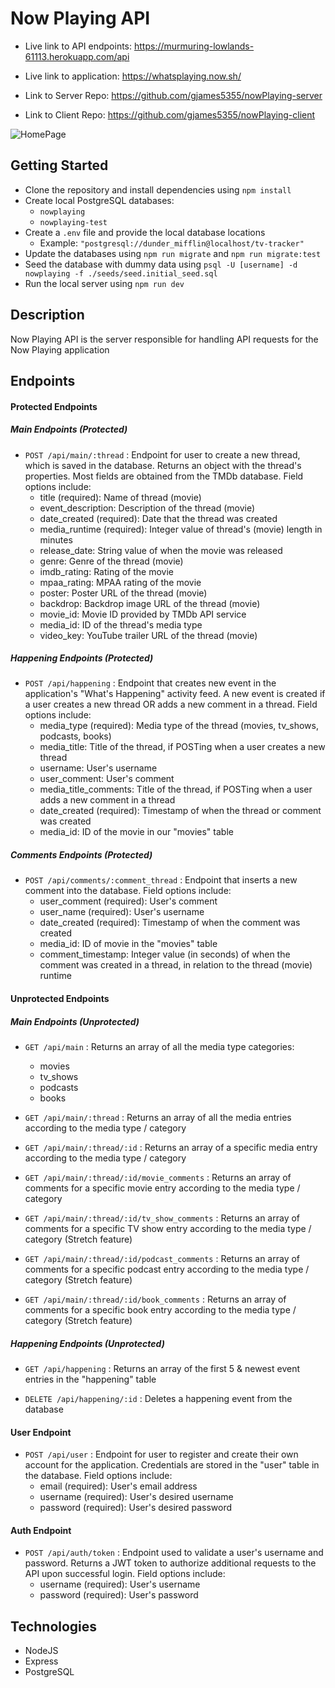 # Now Playing API

- Live link to API endpoints: https://murmuring-lowlands-61113.herokuapp.com/api
- Live link to application: https://whatsplaying.now.sh/

- Link to Server Repo: https://github.com/gjames5355/nowPlaying-server
- Link to Client Repo: https://github.com/gjames5355/nowPlaying-client

![HomePage](/homepage.png)

## Getting Started

- Clone the repository and install dependencies using `npm install`
- Create local PostgreSQL databases:
  - `nowplaying`
  - `nowplaying-test`
- Create a `.env` file and provide the local database locations
  - Example: `"postgresql://dunder_mifflin@localhost/tv-tracker"`
- Update the databases using `npm run migrate` and `npm run migrate:test`
- Seed the database with dummy data using `psql -U [username] -d nowplaying -f ./seeds/seed.initial_seed.sql`
- Run the local server using `npm run dev`

## Description

Now Playing API is the server responsible for handling API requests for the Now Playing application

## Endpoints

#### Protected Endpoints

##### Main Endpoints (Protected)

- `POST /api/main/:thread` : Endpoint for user to create a new thread, which is saved in the database. Returns an object with the thread's properties. Most fields are obtained from the TMDb database. Field options include:
  - title (required): Name of thread (movie)
  - event_description: Description of the thread (movie)
  - date_created (required): Date that the thread was created
  - media_runtime (required): Integer value of thread's (movie) length in minutes
  - release_date: String value of when the movie was released
  - genre: Genre of the thread (movie)
  - imdb_rating: Rating of the movie
  - mpaa_rating: MPAA rating of the movie
  - poster: Poster URL of the thread (movie)
  - backdrop: Backdrop image URL of the thread (movie)
  - movie_id: Movie ID provided by TMDb API service
  - media_id: ID of the thread's media type
  - video_key: YouTube trailer URL of the thread (movie)

##### Happening Endpoints (Protected)

- `POST /api/happening` : Endpoint that creates new event in the application's "What's Happening" activity feed. A new event is created if a user creates a new thread OR adds a new comment in a thread. Field options include:
  - media_type (required): Media type of the thread (movies, tv_shows, podcasts, books)
  - media_title: Title of the thread, if POSTing when a user creates a new thread
  - username: User's username
  - user_comment: User's comment
  - media_title_comments: Title of the thread, if POSTing when a user adds a new comment in a thread
  - date_created (required): Timestamp of when the thread or comment was created
  - media_id: ID of the movie in our "movies" table

##### Comments Endpoints (Protected)

- `POST /api/comments/:comment_thread` : Endpoint that inserts a new comment into the database. Field options include:
  - user_comment (required): User's comment
  - user_name (required): User's username
  - date_created (required): Timestamp of when the comment was created
  - media_id: ID of movie in the "movies" table
  - comment_timestamp: Integer value (in seconds) of when the comment was created in a thread, in relation to the thread (movie) runtime

#### Unprotected Endpoints

##### Main Endpoints (Unprotected)

- `GET /api/main` : Returns an array of all the media type categories:

  - movies
  - tv_shows
  - podcasts
  - books

- `GET /api/main/:thread` : Returns an array of all the media entries according to the media type / category

- `GET /api/main/:thread/:id` : Returns an array of a specific media entry according to the media type / category

- `GET /api/main/:thread/:id/movie_comments` : Returns an array of comments for a specific movie entry according to the media type / category

- `GET /api/main/:thread/:id/tv_show_comments` : Returns an array of comments for a specific TV show entry according to the media type / category (Stretch feature)

- `GET /api/main/:thread/:id/podcast_comments` : Returns an array of comments for a specific podcast entry according to the media type / category (Stretch feature)

- `GET /api/main/:thread/:id/book_comments` : Returns an array of comments for a specific book entry according to the media type / category (Stretch feature)

##### Happening Endpoints (Unprotected)

- `GET /api/happening` : Returns an array of the first 5 & newest event entries in the "happening" table

- `DELETE /api/happening/:id` : Deletes a happening event from the database

#### User Endpoint

- `POST /api/user` : Endpoint for user to register and create their own account for the application. Credentials are stored in the "user" table in the database. Field options include:
  - email (required): User's email address
  - username (required): User's desired username
  - password (required): User's desired password

#### Auth Endpoint

- `POST /api/auth/token` : Endpoint used to validate a user's username and password. Returns a JWT token to authorize additional requests to the API upon successful login. Field options include:
  - username (required): User's username
  - password (required): User's password

## Technologies

- NodeJS
- Express
- PostgreSQL
